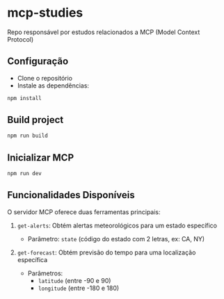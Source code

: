 # mcp-studies
Repo responsável por estudos relacionados a MCP (Model Context Protocol)

## Configuração

- Clone o repositório
- Instale as dependências:
```bash
npm install
```

## Build project
```bash
npm run build
```

## Inicializar MCP
```bash
npm run dev
```

## Funcionalidades Disponíveis

O servidor MCP oferece duas ferramentas principais:

1. `get-alerts`: Obtém alertas meteorológicos para um estado específico
   - Parâmetro: `state` (código do estado com 2 letras, ex: CA, NY)

2. `get-forecast`: Obtém previsão do tempo para uma localização específica
   - Parâmetros: 
     - `latitude` (entre -90 e 90)
     - `longitude` (entre -180 e 180)

